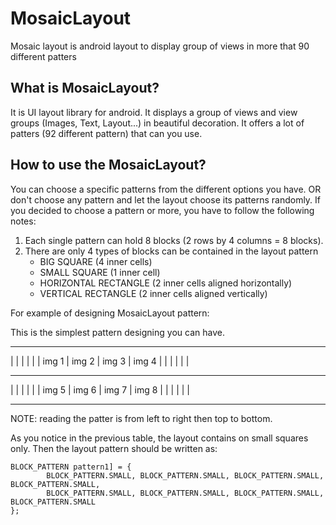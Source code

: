 # MosaicLayout
Mosaic layout is android layout to display group of views in more that 90 different patters

## What is MosaicLayout?
It is UI layout library for android. It displays a group of views and view groups (Images, Text, Layout...) in beautiful decoration. 
It offers a lot of patters (92 different pattern) that can you use. 

## How to use the MosaicLayout?
You can choose a specific patterns from the different options you have. OR don't choose any pattern and let the layout choose its patterns randomly.
If you decided to choose a pattern or more, you have to follow the following notes:

1. Each single pattern can hold 8 blocks (2 rows by 4 columns = 8 blocks).
2. There are only 4 types of blocks can be contained in the layout pattern
	* BIG SQUARE (4 inner cells)
	* SMALL SQUARE (1 inner cell)
	* HORIZONTAL RECTANGLE (2 inner cells aligned horizontally)
	* VERTICAL RECTANGLE (2 inner cells aligned vertically)

For example of designing MosaicLayout pattern:

This is the simplest pattern designing you can have.

 ----------- ----------- ----------- -----------
|			|			|			|			|
|	img 1	|	img 2	|	img 3	|	img 4	|
|			|			|			|			|
 ----------	 ----------- ----------- -----------
|			|			|			|			|
|	img 5	|	img 6	|	img 7	|	img 8	|
|			|			|			|			|
 ----------  ----------- ----------- -----------
 
 NOTE: reading the patter is from left to right then top to bottom.
 
 As you notice in the previous table, the layout contains on small squares only.
 Then the layout pattern should be written as: 
 
```
BLOCK_PATTERN pattern1] = { 
		BLOCK_PATTERN.SMALL, BLOCK_PATTERN.SMALL, BLOCK_PATTERN.SMALL, BLOCK_PATTERN.SMALL,
		BLOCK_PATTERN.SMALL, BLOCK_PATTERN.SMALL, BLOCK_PATTERN.SMALL, BLOCK_PATTERN.SMALL 
};
```

